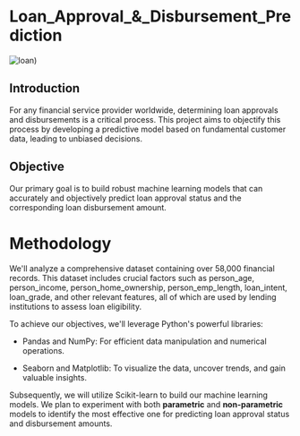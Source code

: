 # Loan_Approval_&_Disbursement_Prediction

![loan](https://storage.googleapis.com/kaggle-datasets-images/3523739/6144787/fa272f68a260943e5a329ebee8ce0906/dataset-cover.jpg?t=2023-07-18-22-49-24))

## Introduction
For any financial service provider worldwide, determining loan approvals and disbursements is a critical process. This project aims to objectify this process by developing a predictive model based on fundamental customer data, leading to unbiased decisions.

## Objective
Our primary goal is to build robust machine learning models that can accurately and objectively predict loan approval status and the corresponding loan disbursement amount.


# Methodology
We'll analyze a comprehensive dataset containing over 58,000 financial records. This dataset includes crucial factors such as person_age, person_income, person_home_ownership, person_emp_length, loan_intent, loan_grade, and other relevant features, all of which are used by lending institutions to assess loan eligibility.

To achieve our objectives, we'll leverage Python's powerful libraries:

- Pandas and NumPy: For efficient data manipulation and numerical operations.

- Seaborn and Matplotlib: To visualize the data, uncover trends, and gain valuable insights.

Subsequently, we will utilize Scikit-learn to build our machine learning models. We plan to experiment with both **parametric** and **non-parametric** models to identify the most effective one for predicting loan approval status and disbursement amounts.


